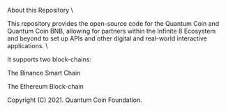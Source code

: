 About this Repository \

This repository provides the open-source code for the Quantum Coin and Quantum Coin BNB, allowing for partners within the Infinite 8 Ecosystem and beyond to set up APIs and other digital and real-world interactive applications. \

It supports two block-chains:

The Binance Smart Chain

The Ethereum Block-chain

Copyright (C) 2021. Quantum Coin Foundation. 
